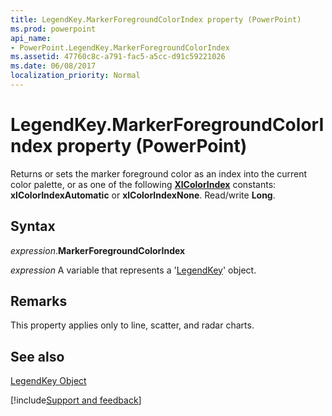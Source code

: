 ```yaml
---
title: LegendKey.MarkerForegroundColorIndex property (PowerPoint)
ms.prod: powerpoint
api_name:
- PowerPoint.LegendKey.MarkerForegroundColorIndex
ms.assetid: 47760c8c-a791-fac5-a5cc-d91c59221026
ms.date: 06/08/2017
localization_priority: Normal
---
```



# LegendKey.MarkerForegroundColorIndex property (PowerPoint)

Returns or sets the marker foreground color as an index into the current color palette, or as one of the following  **[XlColorIndex](PowerPoint.XlColorIndex.md)** constants: **xlColorIndexAutomatic** or **xlColorIndexNone**. Read/write **Long**.


## Syntax

_expression_.**MarkerForegroundColorIndex**

_expression_ A variable that represents a '[LegendKey](PowerPoint.LegendKey.md)' object.


## Remarks

This property applies only to line, scatter, and radar charts. 


## See also


[LegendKey Object](PowerPoint.LegendKey.md)

[!include[Support and feedback](~/includes/feedback-boilerplate.md)]